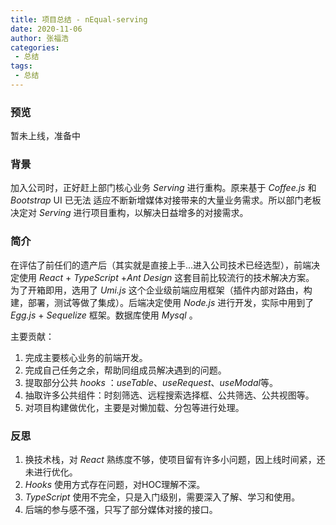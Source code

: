 ```yaml
---
title: 项目总结 - nEqual-serving
date: 2020-11-06
author: 张福浩
categories:
 - 总结
tags:
 - 总结
---
```


### 预览

暂未上线，准备中

### 背景

加入公司时，正好赶上部门核心业务 *Serving* 进行重构。原来基于 *Coffee.js* 和 *Bootstrap* UI 已无法
适应不断新增媒体对接带来的大量业务需求。所以部门老板决定对 *Serving* 进行项目重构，以解决日益增多的对接需求。

### 简介

在评估了前任们的遗产后（其实就是直接上手...进入公司技术已经选型），前端决定使用 *React* + *TypeScript* +*Ant Design* 这套目前比较流行的技术解决方案。
为了开箱即用，选用了 *Umi.js* 这个企业级前端应用框架（插件内部对路由，构建，部署，测试等做了集成）。后端决定使用 *Node.js* 进行开发，实际中用到了
 *Egg.js* + *Sequelize* 框架。数据库使用 *Mysql* 。 

主要贡献：
1. 完成主要核心业务的前端开发。
2. 完成自己任务之余，帮助同组成员解决遇到的问题。
3. 提取部分公共 *hooks* ：*useTable*、*useRequest*、*useModal*等。
4. 抽取许多公共组件：时刻筛选、远程搜索选择框、公共筛选、公共视图等。
5. 对项目构建做优化，主要是对懒加载、分包等进行处理。

### 反思

1. 换技术栈，对 *React* 熟练度不够，使项目留有许多小问题，因上线时间紧，还未进行优化。
2. *Hooks* 使用方式存在问题，对HOC理解不深。
3. *TypeScript* 使用不完全，只是入门级别，需要深入了解、学习和使用。
4. 后端的参与感不强，只写了部分媒体对接的接口。
